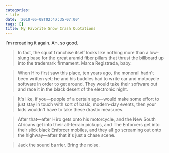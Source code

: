 ```yaml
---
categories:
- life
date: '2010-05-08T02:47:35-07:00'
tags: []
title: My Favorite Snow Crash Quotations
---
```


I'm rereading it again. Ah, so good.

>In fact, the squat franchise itself looks like nothing more than a low-slung base for the great aramid fiber pillars that thrust the billboard up into the trademark firmament. Marca Registrada, baby.

>When Hiro first saw this place, ten years ago, the monorail hadn't been written yet; he and his buddies had to write car and motocycle software in order to get around. They would take their software out and race it in the black desert of the electronic night.

>It's like, if you—people of a certain age—would make some effort to just stay in touch with sort of basic, modern-day events, then your kids wouldn't have to take these drastic measures.

>After that—after Hiro gets onto his motorcycle, and the New South Africans get into their all-terrain pickups, and The Enforcers get into their slick black Enforcer mobiles, and they all go screaming out onto the highway—after that it's just a chase scene.

>Jack the sound barrier. Bring the noise.
